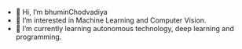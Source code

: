 - 👋 Hi, I’m bhuminChodvadiya
- 👀 I’m interested in Machine Learning and Computer Vision.
- 🌱 I’m currently learning autonomous technology, deep learning and programming.


<!---
bhuminChodvadiya/bhuminChodvadiya is a ✨ special ✨ repository because its `README.md` (this file) appears on your GitHub profile.
You can click the Preview link to take a look at your changes.
--->
